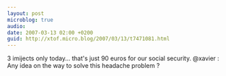 ```yaml
---
layout: post
microblog: true
audio: 
date: 2007-03-13 02:00 +0200
guid: http://xtof.micro.blog/2007/03/13/t7471081.html
---
```

3 imijects only today...  that's just 90 euros for our social security. @xavier : Any idea on the way to solve this headache problem ?
